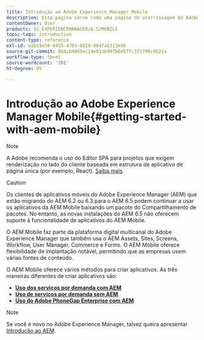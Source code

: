 ```yaml
---
title: Introdução ao Adobe Experience Manager Mobile
description: Esta página serve como uma página de aterrissagem do Adobe Experience Manager Mobile. Siga esta página como ponto de partida para que você possa saber mais sobre as três diferentes maneiras de criar aplicativos.
contentOwner: User
products: SG_EXPERIENCEMANAGER/6.5/MOBILE
topic-tags: introduction
content-type: reference
exl-id: a2bc9a50-6455-4703-8829-964fab313e96
source-git-commit: 8b4cb4065ec14e813b49fb0d577c372790c9b21a
workflow-type: tm+mt
source-wordcount: '201'
ht-degree: 0%

---
```


# Introdução ao Adobe Experience Manager Mobile{#getting-started-with-aem-mobile}

>[!NOTE]
>
>A Adobe recomenda o uso do Editor SPA para projetos que exigem renderização no lado do cliente baseada em estrutura de aplicativo de página única (por exemplo, React). [Saiba mais](/help/sites-developing/spa-overview.md).

>[!CAUTION]
>
>Os clientes de aplicativos móveis do Adobe Experience Manager (AEM) que estão migrando do AEM 6.2 ou 6.3 para o AEM 6.5 podem continuar a usar os aplicativos da AEM Mobile baixando um pacote do Compartilhamento de pacotes. No entanto, as novas instalações do AEM 6.5 não oferecem suporte à funcionalidade de aplicativos do AEM Mobile.

O AEM Mobile faz parte da plataforma digital multicanal do Adobe Experience Manager que também usa o AEM Assets, Sites, Screens, Workflow, User Manager, Commerce e Forms. O AEM Mobile oferece flexibilidade de implantação notável, permitindo que as empresas usem várias fontes de conteúdo.

O AEM Mobile oferece vários métodos para criar aplicativos. As três maneiras diferentes de criar aplicativos são:

* **[Uso dos serviços por demanda com AEM](/help/mobile/getting-started-aem-mobile-on-demand.md)**
* **[Uso de serviços por demanda sem AEM](https://helpx.adobe.com/digital-publishing-solution/help/aem-mobile-end-of-life-faq.html)**
* **[Uso do Adobe PhoneGap Enterprise com AEM](/help/mobile/getting-started-aem-mobile-phonegap.md)**

>[!NOTE]
>
>Se você é novo no Adobe Experience Manager, talvez queira apresentar [Introdução ao AEM](/help/sites-deploying/deploy.md).
